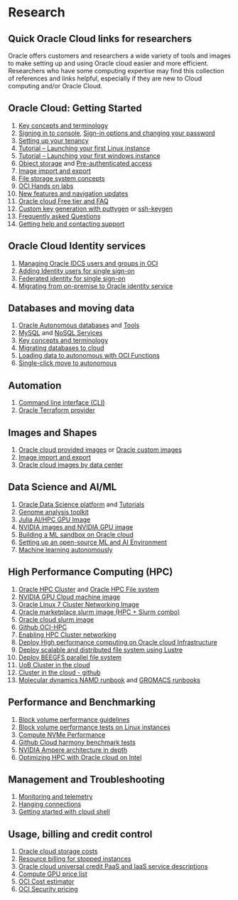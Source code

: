 <!-- Copyright (c) 2020-2021, Oracle and/or its affiliates -->

# Research

## Quick Oracle Cloud links for researchers

Oracle offers customers and researchers a wide variety of tools and images to make setting up and using Oracle cloud easier and more efficient.  Researchers who have some computing expertise may find this collection of references and links helpful, especially if they are new to Cloud computing and/or Oracle Cloud.

## Oracle Cloud: Getting Started

1. [Key concepts and terminology](https://docs.cloud.oracle.com/en-us/iaas/Content/GSG/Concepts/concepts.htm)
2. [Signing in to console](https://docs.cloud.oracle.com/en-us/iaas/Content/GSG/Tasks/signingin.htm), [Sign-in options and changing your password](https://docs.cloud.oracle.com/en-us/iaas/Content/GSG/Tasks/changingyourpassword.htm)
3. [Setting up your tenancy](https://docs.cloud.oracle.com/en-us/iaas/Content/GSG/Concepts/settinguptenancy.htm)
4. [Tutorial – Launching your first Linux instance](https://docs.cloud.oracle.com/en-us/iaas/Content/GSG/Reference/overviewworkflow.htm)
5. [Tutorial – Launching your first windows instance](https://docs.cloud.oracle.com/en-us/iaas/Content/GSG/Reference/overviewworkflowforWindows.htm)
6. [Object storage](https://docs.cloud.oracle.com/en-us/iaas/Content/GSG/Tasks/addingbuckets.htm) and [Pre-authenticated access](https://docs.cloud.oracle.com/en-us/iaas/Content/Object/Tasks/usingpreauthenticatedrequests.htm?Highlight=pre-authenticated%20request)
7. [Image import and export](https://docs.cloud.oracle.com/en-us/iaas/Content/Compute/Tasks/imageimportexport.htm)
8. [File storage system concepts](https://docs.cloud.oracle.com/en-us/iaas/Content/File/Concepts/filestorageoverview.htm#concepts)
9. [OCI Hands on labs](https://oracle.github.io/learning-library/oci-library/)
10. [New features and navigation updates](https://docs.cloud.oracle.com/en-us/iaas/Content/GSG/Reference/unifiedconsoletaskmapping.htm)
11. [Oracle cloud Free tier and FAQ](https://docs.cloud.oracle.com/en-us/iaas/Content/FreeTier/faq.htm?Highlight=Oracle%20cloud%20free%20tier)
12. [Custom key generation with puttygen](https://www.ssh.com/ssh/putty/windows/puttygen) or [ssh-keygen](https://www.ssh.com/ssh/keygen/)
13. [Frequently asked Questions](https://docs.cloud.oracle.com/en-us/iaas/Content/GSG/Reference/faq.htm)
14. [Getting help and contacting support](https://docs.cloud.oracle.com/en-us/iaas/Content/GSG/Tasks/contactingsupport.htm)

## Oracle Cloud Identity services

1. [Managing Oracle IDCS users and groups in OCI](https://docs.cloud.oracle.com/en-us/iaas/Content/Identity/Tasks/addingidcsusersandgroups.htm)
2. [Adding Identity users for single sign-on](https://docs.cloud.oracle.com/en-us/iaas/Content/GSG/Tasks/addingusers.htm)
3. [Federated identity for single sign-on](https://docs.oracle.com/en/solutions/fed-sso-options-cloud-customers/index.html#GUID-E61A0BEF-25BC-4DDB-85E6-D5E78BD260A9)
4. [Migrating from on-premise to Oracle identity service](https://docs.oracle.com/en/solutions/migrate-access-management-to-identity-cloud/index.html#GUID-3EC0C9F3-E846-4C31-BBC9-4D7036E8B0E1)

## Databases and moving data

1. [Oracle Autonomous databases](https://docs.cloud.oracle.com/en-us/iaas/Content/Database/Concepts/adboverview.htm) and [Tools](https://docs.cloud.oracle.com/en-us/iaas/Content/Database/Tasks/adbtools.htm)
2. [MySQL](https://docs.cloud.oracle.com/en-us/iaas/mysql-database/doc/overview-mysql-database-service.html) and [NoSQL Services](https://docs.cloud.oracle.com/en-us/iaas/nosql-database/doc/nosql-database-cloud.html)
3. [Key concepts and terminology](https://docs.cloud.oracle.com/en-us/iaas/Content/GSG/Concepts/concepts.htm)
4. [Migrating databases to cloud](https://docs.cloud.oracle.com/en-us/iaas/Content/Database/Tasks/migrating.htm)
5. [Loading data to autonomous with OCI Functions](https://docs.oracle.com/en/solutions/serverless-dataload-adw/index.html#GUID-7AB1A8CD-0A8B-4C95-BBC9-E553647C23B6)
6. [Single-click move to autonomous](https://docs.oracle.com/en/solutions/migrate-to-autonomous-database-with-mv-to-adb/index.html#GUID-0B1F5F69-9FCC-43EC-BD81-8091B94D935E)

## Automation

1. [Command line interface (CLI)](https://docs.cloud.oracle.com/en-us/iaas/Content/GSG/Tasks/gettingstartedwiththeCLI.htm)
2. [Oracle Terraform provider](https://docs.cloud.oracle.com/en-us/iaas/Content/API/SDKDocs/terraformgetstarted.htm)

## Images and Shapes

1. [Oracle cloud provided images](https://docs.cloud.oracle.com/en-us/iaas/images/) or [Oracle custom images](https://docs.cloud.oracle.com/en-us/iaas/Content/Compute/Tasks/managingcustomimages.htm)
2. [Image import and export](https://docs.cloud.oracle.com/en-us/iaas/Content/Compute/Tasks/imageimportexport.htm)
3. [Oracle cloud images by data center](https://docs.cloud.oracle.com/en-us/iaas/images/image/eed114e5-cc64-4b02-ad54-c79c7e5b3605/)

## Data Science and AI/ML

1. [Oracle Data Science platform](https://docs.cloud.oracle.com/en-us/iaas/data-science/using/overview.htm) and [Tutorials](https://docs.cloud.oracle.com/en-us/iaas/data-science/data-science-tutorial/get-started.htm)
2. [Genome analysis toolkit](https://console.us-ashburn-1.oraclecloud.com/marketplace/application/81390072/usageInformation)
3. [Julia AI/HPC GPU Image](https://console.us-ashburn-1.oraclecloud.com/marketplace/application/79537675/usageInformation)
4. [NVIDIA images and NVIDIA GPU image](https://console.us-ashburn-1.oraclecloud.com/marketplace/application/54854361/usageInformation)
5. [Building a ML sandbox on Oracle cloud](https://docs.oracle.com/en/solutions/machine-learning-sandbox/index.html#GUID-5D9E4043-F6E4-4015-84E7-E7906F048FEE)
6. [Setting up an open-source ML and AI Environment](https://docs.oracle.com/en/solutions/data-science-oci/index.html#GUID-86F3DC92-949D-410E-9520-5C322B7BE24D)
7. [Machine learning autonomously](https://blogs.oracle.com/datascience/machine-learning-autonomously-v2)

## High Performance Computing (HPC)

1. [Oracle HPC Cluster](https://cloudmarketplace.oracle.com/marketplace/en_US/listing/67628143) and [Oracle HPC File system](https://cloudmarketplace.oracle.com/marketplace/en_US/listing/75560175)
2. [NVIDIA GPU Cloud machine image](https://cloudmarketplace.oracle.com/marketplace/en_US/listing/54854361)
3. [Oracle Linux 7 Cluster Networking Image](https://cloudmarketplace.oracle.com/marketplace/en_US/listing/63394796)
4. [Oracle marketplace slurm image (HPC + Slurm combo)](https://cloudmarketplace.oracle.com/marketplace/en_US/listing/67628143)
5. [Oracle cloud slurm image](https://github.com/oracle-quickstart/oci-slurm)
6. [Github OCI-HPC](https://github.com/oci-hpc)
7. [Enabling HPC Cluster networking](https://blogs.oracle.com/cloud-infrastructure/running-applications-on-oracle-cloud-using-cluster-networking)
8. [Deploy High performance computing on Oracle cloud Infrastructure](https://docs.oracle.com/en/solutions/deploy-hpc-on-oci/index.html#GUID-F216B94E-33C5-44A6-92F8-2DE1E5880242)
9. [Deploy scalable and distributed file system using Lustre](https://docs.oracle.com/en/solutions/deploy-lustre-fs/index.html#GUID-34A915EF-9A45-4848-93F1-B9B7363BCB2C)
10. [Deploy BEEGFS parallel file system](https://docs.oracle.com/en/solutions/deploy-beegfs/index.html#GUID-61DDEA18-1EEA-47B1-903C-57EBA3CACC4D)
11. [UoB Cluster in the cloud](https://cluster-in-the-cloud.readthedocs.io/en/latest/)
12. [Cluster in the cloud - github](https://github.com/clusterinthecloud/docs)
13. [Molecular dynamics NAMD runbook](https://github.com/oci-hpc/oci-hpc-runbook-namd) and [GROMACS runbooks](https://github.com/oci-hpc/oci-hpc-runbook-gromacs)

## Performance and Benchmarking

1. [Block volume performance guidelines](https://docs.cloud.oracle.com/en-us/iaas/Content/Block/Concepts/blockvolumeperformance.htm)
2. [Block volume performance tests on Linux instances](https://docs.cloud.oracle.com/en-us/iaas/Content/Block/References/samplefiocommandslinux.htm)
3. [Compute NVMe Performance](https://docs.cloud.oracle.com/en-us/iaas/Content/Compute/Concepts/computeperformance.htm?Highlight=NVME%20performance)
4. [Github Cloud harmony benchmark tests](https://github.com/cloudharmony/block-storage)
5. [NVIDIA Ampere architecture in depth](https://developer.nvidia.com/blog/nvidia-ampere-architecture-in-depth/#:~:text=The%20larger%20and%20faster%20L1,programmability%20and%20reduce%20software%20complexity.)
6. [Optimizing HPC with Oracle cloud on Intel](https://blogs.oracle.com/cloud-infrastructure/optimize-your-high-performance-computing-with-oracle-cloud-on-intel)

## Management and Troubleshooting

1. [Monitoring and telemetry](https://docs.cloud.oracle.com/en-us/iaas/Content/Monitoring/Concepts/monitoringoverview.htm)
2. [Hanging connections](https://docs.cloud.oracle.com/en-us/iaas/Content/Network/Troubleshoot/connectionhang.htm)
3. [Getting started with cloud shell](https://docs.cloud.oracle.com/en-us/iaas/Content/API/Concepts/cloudshellgettingstarted.htm)

## Usage, billing and credit control

1. [Oracle cloud storage costs](https://www.oracle.com/cloud/storage/pricing.html)
2. [Resource billing for stopped instances](https://docs.cloud.oracle.com/en-us/iaas/Content/Compute/Tasks/restartinginstance.htm#resource-billing)
3. [Oracle cloud universal credit PaaS and IaaS service descriptions](http://www.oracle.com/us/corporate/contracts/paas-iaas-universal-credits-3940775.pdf)
4. [Compute GPU price list](https://www.oracle.com/cloud/price-list.html#compute-gpu)
5. [OCI Cost estimator](https://www.oracle.com/cloud/cost-estimator.html)
6. [OCI Security pricing](https://www.oracle.com/security/cloud-security/pricing/)
